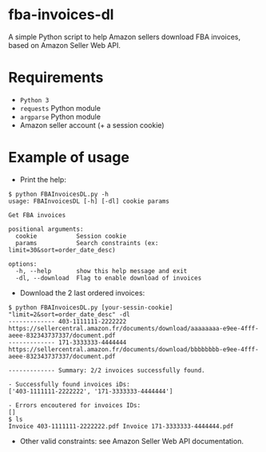 # fba-invoices-dl

A simple Python script to help Amazon sellers download FBA invoices, based on Amazon Seller Web API.

# Requirements

* `Python 3`
* `requests` Python module
* `argparse` Python module
* Amazon seller account (+ a session cookie)

# Example of usage

* Print the help:
```
$ python FBAInvoicesDL.py -h
usage: FBAInvoicesDL [-h] [-dl] cookie params

Get FBA invoices

positional arguments:
  cookie           Session cookie
  params           Search constraints (ex: limit=30&sort=order_date_desc)

options:
  -h, --help       show this help message and exit
  -dl, --download  Flag to enable download of invoices
```

* Download the 2 last ordered invoices:
```
$ python FBAInvoicesDL.py [your-sessin-cookie] "limit=2&sort=order_date_desc" -dl
------------- 403-1111111-2222222
https://sellercentral.amazon.fr/documents/download/aaaaaaaa-e9ee-4fff-aeee-832343737337/document.pdf
------------- 171-3333333-4444444
https://sellercentral.amazon.fr/documents/download/bbbbbbbb-e9ee-4fff-aeee-832343737337/document.pdf

------------- Summary: 2/2 invoices successfully found.

- Successfully found invoices iDs:
['403-1111111-2222222', '171-3333333-4444444']

- Errors encoutered for invoices IDs:
[]
$ ls
Invoice 403-1111111-2222222.pdf Invoice 171-3333333-4444444.pdf
```
* Other valid constraints: see Amazon Seller Web API documentation.
